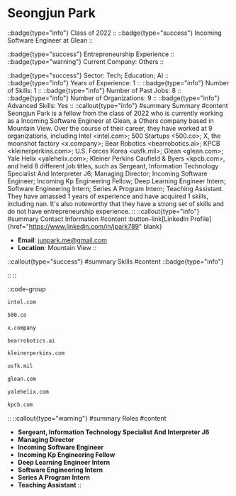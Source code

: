 # Seongjun Park
::badge{type="info"}
Class of 2022
::
::badge{type="success"}
Incoming Software Engineer at Glean
::

::badge{type="success"}
Entrepreneurship Experience
::
::badge{type="warning"}
Current Company: Others
::

::badge{type="success"}
Sector: Tech; Education; AI
::
::badge{type="info"}
Years of Experience: 1
::
::badge{type="info"}
Number of Skills: 1
::
::badge{type="info"}
Number of Past Jobs: 8
::
::badge{type="info"}
Number of Organizations: 9
::
::badge{type="info"}
Advanced Skills: Yes
::
::callout{type="info"}
#summary
Summary
#content
Seongjun Park is a fellow from the class of 2022 who is currently working as a Incoming Software Engineer at Glean, a Others company based in Mountain View. Over the course of their career, they have worked at 9 organizations, including Intel <intel.com>; 500 Startups <500.co>; X, the moonshot factory <x.company>; Bear Robotics <bearrobotics.ai>; KPCB <kleinerperkins.com>; U.S. Forces Korea <usfk.mil>; Glean <glean.com>; Yale Helix <yalehelix.com>; Kleiner Perkins Caufield & Byers <kpcb.com>, and held 8 different job titles, such as Sergeant, Information Technology Specialist And Interpreter J6; Managing Director; Incoming Software Engineer; Incoming Kp Engineering Fellow; Deep Learning Engineer Intern; Software Engineering Intern; Series A Program Intern; Teaching Assistant. They have amassed 1 years of experience and have acquired 1 skills, including nan. It's also noteworthy that they have a strong set of skills and do not have entrepreneurship experience.
::
::callout{type="info"}
#summary
Contact Information
#content
:button-link[LinkedIn Profile]{href="https://www.linkedin.com/in/jpark789" blank}
- **Email**: junpark.me@gmail.com
- **Location**: Mountain View
::

::callout{type="success"}
#summary
Skills
#content
::badge{type="info"}

::
::

::code-group
```bash [Intel]
intel.com
```
```bash [500 Startups]
500.co
```
```bash [X, the moonshot factory]
x.company
```
```bash [Bear Robotics]
bearrobotics.ai
```
```bash [KPCB]
kleinerperkins.com
```
```bash [U.S. Forces Korea]
usfk.mil
```
```bash [Glean]
glean.com
```
```bash [Yale Helix]
yalehelix.com
```
```bash [Kleiner Perkins Caufield & Byers]
kpcb.com
```
::
::callout{type="warning"}
#summary
Roles
#content
- **Sergeant, Information Technology Specialist And Interpreter J6**
- **Managing Director**
- **Incoming Software Engineer**
- **Incoming Kp Engineering Fellow**
- **Deep Learning Engineer Intern**
- **Software Engineering Intern**
- **Series A Program Intern**
- **Teaching Assistant**
::

